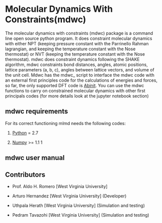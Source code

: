 Molecular Dynamics With Constraints(mdwc)
==========================================

The molecular dynamics with constraints (mdwc) package is a command line open source python program. It does constraint molecular dynamics with either NPT (keeping pressure constant with the Parrinello Rahman lagrangian, and keeping the temperature constant with the Nose thermostat) or NVT (keeping the temperature constant with the Nose thermostat). mdwc does constraint dynamics following the SHAKE algorithm, mdwc constraints bond distances, angles, atomic positions, lattice parameters (a, b, c), angles between lattice vectors, and volume of the unit cell.
Mdwc has the mdwc_ script to interface the mdwc code with an external first principles code for the calculations of energies and forces, so far, the only supported DFT code is [Abinit](https://www.abinit.org/). You can use the mdwc functions to carry on constrained molecular dynamics with other first principals codes (for more details look at the jupyter notebook section)


mdwc requirements
-----------------
For its correct functioning mlmd needs the following codes:

1. [Python](https://www.python.org/download/releases/2.7/ "Python") = 2.7

2. [Numpy](http://www.numpy.org/ "Numpy") >= 1.1 1


mdwc user manual
----------------


Contributors
------------
* Prof. Aldo H. Romero [West Virginia University] 

* Arturo Hernandez [West Virginia University] (Developer)

* Uthpala Herath   [West Virginia University] (Simulation and testing) 

* Pedram Tavazohi  [West Virginia University] (Simulation and testing)
